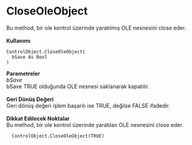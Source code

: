 # CloseOleObject

Bu method, bir ole kontrol üzerinde yaratılmış OLE nesnesini close eder.\
\
**Kullanımı**

```
ControlObject.CloseOleObject(
  bSave As Bool  
)
```

**Parametreler**\
_bSave_\
bSave TRUE olduğunda OLE nesnesi saklanarak kapatılır.\
\
**Geri Dönüş Değeri**\
Geri dönüş değeri işlem başarılı ise TRUE, değilse FALSE ifadedir.\
\
**Dikkat Edilecek Noktalar**\
Bu method, bir ole kontrol üzerinde yaratılan OLE nesnesini close eder.

```
  ControlObject.CloseOleObject(TRUE)
```
